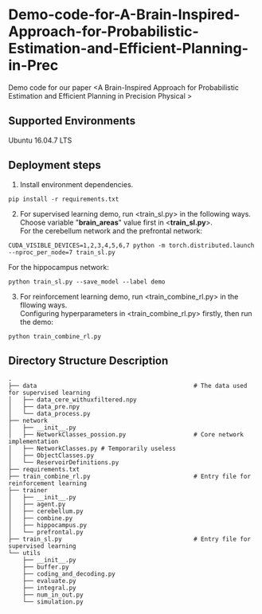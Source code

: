 # Demo-code-for-A-Brain-Inspired-Approach-for-Probabilistic-Estimation-and-Efficient-Planning-in-Prec
Demo code for our paper &lt;A Brain-Inspired Approach for Probabilistic Estimation and Efficient Planning in Precision Physical >

## Supported Environments
Ubuntu 16.04.7 LTS


## Deployment steps


1. Install environment dependencies.

```
pip install -r requirements.txt
```


2. For supervised learning demo, run <train_sl.py> in the following ways.\
Choose variable "**brain_areas**" value first in <**train_sl.py**>.\
For the cerebellum network and the prefrontal network:

```
CUDA_VISIBLE_DEVICES=1,2,3,4,5,6,7 python -m torch.distributed.launch --nproc_per_node=7 train_sl.py
```

For the hippocampus network:
    
```
python train_sl.py --save_model --label demo
```

3. For reinforcement learning demo, run <train_combine_rl.py> in the fllowing ways.\
Configuring hyperparameters in <train_combine_rl.py> firstly, then run the demo:
        
```
python train_combine_rl.py
```



## Directory Structure Description

```
.
├── data                                            # The data used for supervised learning
│   ├── data_cere_withuxfiltered.npy
│   ├── data_pre.npy
│   └── data_process.py
├── network
│   ├── __init__.py
│   ├── NetworkClasses_possion.py                   # Core network implementation
│   ├── NetworkClasses.py # Temporarily useless
│   ├── ObjectClasses.py
│   └── ReservoirDefinitions.py
├── requirements.txt
├── train_combine_rl.py                             # Entry file for reinforcement learning
├── trainer
│   ├── __init__.py
│   ├── agent.py
│   ├── cerebellum.py
│   ├── combine.py
│   ├── hippocampus.py
│   └── prefrontal.py
├── train_sl.py                                     # Entry file for supervised learning
└── utils
    ├── __init__.py
    ├── buffer.py
    ├── coding_and_decoding.py
    ├── evaluate.py
    ├── integral.py
    ├── num_in_out.py
    └── simulation.py

```


